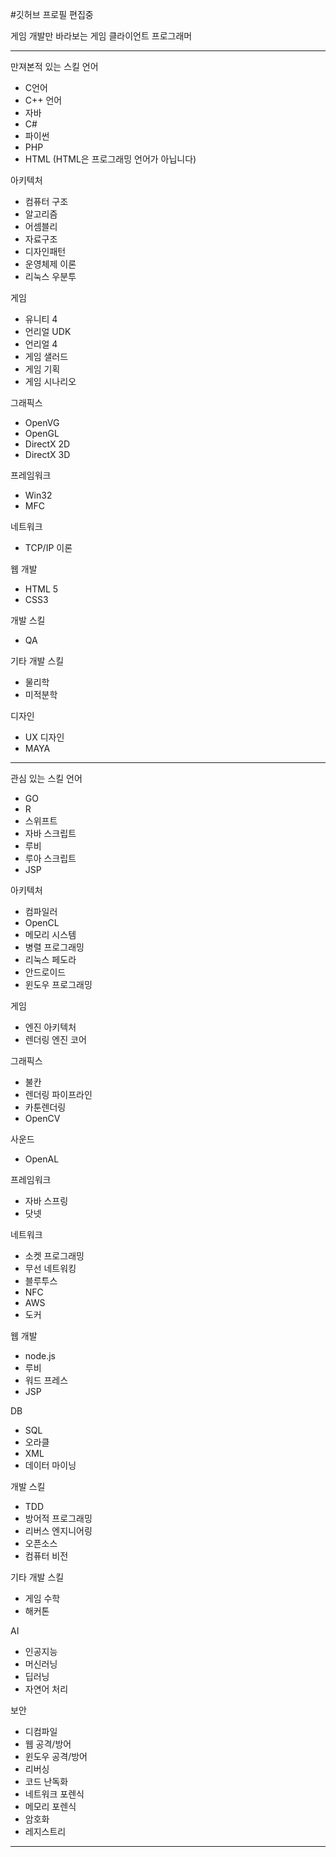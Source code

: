 #깃허브 프로필 편집중

게임 개발만 바라보는 게임 클라이언트 프로그래머


------------------------------
만져본적 있는 스킬
언어
- C언어
- C++ 언어
- 자바
- C#
- 파이썬
- PHP
- HTML (HTML은 프로그래밍 언어가 아닙니다)

아키텍처
- 컴퓨터 구조
- 알고리즘
- 어셈블리
- 자료구조
- 디자인패턴
- 운영체제 이론
- 리눅스 우분투

게임
- 유니티 4
- 언리얼 UDK
- 언리얼 4
- 게임 샐러드
- 게임 기획
- 게임 시나리오

그래픽스
- OpenVG
- OpenGL
- DirectX 2D
- DirectX 3D

프레임워크
- Win32
- MFC


네트워크
- TCP/IP 이론

웹 개발
- HTML 5
- CSS3 

개발 스킬
- QA

기타 개발 스킬
- 물리학
- 미적분학


디자인
- UX 디자인
- MAYA




----------------------


관심 있는 스킬
언어
- GO
- R
- 스위프트
- 자바 스크립트
- 루비
- 루아 스크립트
- JSP

아키텍처
- 컴파일러
- OpenCL
- 메모리 시스템
- 병렬 프로그래밍
- 리눅스 페도라
- 안드로이드
- 윈도우 프로그래밍

게임
- 엔진 아키텍처
- 렌더링 엔진 코어

그래픽스
- 불칸
- 렌더링 파이프라인
- 카툰렌더링
- OpenCV

사운드
- OpenAL

프레임워크
- 자바 스프링
- 닷넷

네트워크
- 소켓 프로그래밍
- 무선 네트워킹
- 블루투스
- NFC
- AWS
- 도커

웹 개발
- node.js
- 루비
- 워드 프레스
- JSP

DB
- SQL
- 오라클
- XML
- 데이터 마이닝

개발 스킬
- TDD
- 방어적 프로그래밍
- 리버스 엔지니어링
- 오픈소스
- 컴퓨터 비전


기타 개발 스킬
- 게임 수학
- 해커톤

AI
- 인공지능
- 머신러닝
- 딥러닝
- 자연어 처리

보안
- 디컴파일
- 웹 공격/방어
- 윈도우 공격/방어
- 리버싱
- 코드 난독화
- 네트워크 포렌식
- 메모리 포렌식
- 암호화
- 레지스트리 



-------------------------------------------


<!--
**SIGAZ/SIGAZ** is a ✨ _special_ ✨ repository because its `README.md` (this file) appears on your GitHub profile.

Here are some ideas to get you started:

- 🔭 I’m currently working on ...
- 🌱 I’m currently learning ...
- 👯 I’m looking to collaborate on ...
- 🤔 I’m looking for help with ...
- 💬 Ask me about ...
- 📫 How to reach me: ...
- 😄 Pronouns: ...
- ⚡ Fun fact: ...
-->
